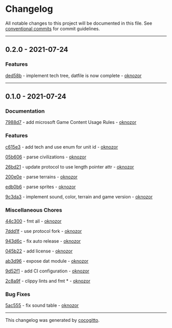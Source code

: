 # Changelog
All notable changes to this project will be documented in this file. See [conventional commits](https://www.conventionalcommits.org/) for commit guidelines.

- - -
## 0.2.0 - 2021-07-24


### Features

[ded58b](https://github.com/scout-gg/djin/commit/ded58b5845e86e93067422903b7497525cdd16b1) - implement tech tree, datfile is now complete - [oknozor](https://github.com/oknozor)


- - -
## 0.1.0 - 2021-07-24


### Documentation

[7988d7](https://github.com/scout-gg/djin/commit/7988d7ae7a78041130556d8277a03f6253e2f04e) - add microsoft Game Content Usage Rules - [oknozor](https://github.com/oknozor)


### Features

[c615e3](https://github.com/scout-gg/djin/commit/c615e3f41a09c753e8ba7d06b750ce1cc7c2fea3) - add tech and use enum for unit id - [oknozor](https://github.com/oknozor)

[05b606](https://github.com/scout-gg/djin/commit/05b6066985cf95ee9b0a510d2035d4ccf8fe9f45) - parse civilizations - [oknozor](https://github.com/oknozor)

[26bd21](https://github.com/scout-gg/djin/commit/26bd21aabc89650ddf7e14e8dc184606b8deda5c) - update protocol to use length pointer attr - [oknozor](https://github.com/oknozor)

[200e0e](https://github.com/scout-gg/djin/commit/200e0e77dc50f0036f7dfa9ae02aecf065294f88) - parse terrains - [oknozor](https://github.com/oknozor)

[edb0b6](https://github.com/scout-gg/djin/commit/edb0b68b35054df1dc33132580edc1819d6643db) - parse sprites - [oknozor](https://github.com/oknozor)

[9c3da3](https://github.com/scout-gg/djin/commit/9c3da37c8e76f32465bd6d1caddbd55dccab0349) - implement sound, color, terrain and game version - [oknozor](https://github.com/oknozor)


### Miscellaneous Chores

[44c300](https://github.com/scout-gg/djin/commit/44c300618498cae99b198c926c4a9502f7e909de) - fmt all - [oknozor](https://github.com/oknozor)

[7ddd1f](https://github.com/scout-gg/djin/commit/7ddd1fc1d13d3ce0a72e89934fcdbf5c9af613b6) - use protocol fork - [oknozor](https://github.com/oknozor)

[943d6c](https://github.com/scout-gg/djin/commit/943d6ca6c15f3ec0d05443d033d0e6560a0f53f8) - fix auto release - [oknozor](https://github.com/oknozor)

[045b22](https://github.com/scout-gg/djin/commit/045b22a7871ba90d50e0f1e5503689ee75811dcb) - add license - [oknozor](https://github.com/oknozor)

[ab3d96](https://github.com/scout-gg/djin/commit/ab3d96c46bb9fa83ebd63046068f727a6ecfcea6) - expose dat module - [oknozor](https://github.com/oknozor)

[9d52f1](https://github.com/scout-gg/djin/commit/9d52f11a921690d3af1fdeba7e38074801b347cd) - add CI configuration - [oknozor](https://github.com/oknozor)

[2c8a9f](https://github.com/scout-gg/djin/commit/2c8a9f93a9b4afc9b730b9cddde9faa0b291715e) - clippy lints and fmt * - [oknozor](https://github.com/oknozor)


### Bug Fixes

[5ac555](https://github.com/scout-gg/djin/commit/5ac555e87e1c11181481caf45e861af21517048f) - fix sound table - [oknozor](https://github.com/oknozor)


- - -

This changelog was generated by [cocogitto](https://github.com/oknozor/cocogitto).